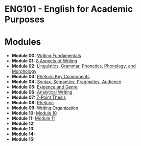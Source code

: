 # ENG101 - English for Academic Purposes

# Modules

- **Module 00:** [Writing Fundamentals](modules/module_00_writing_fundamentals/notes.md)
- **Module 01:** [8 Aspects of Writing](modules/module_01_eight_aspects_of_writing/notes.md)
- **Module 02:** [Linguistics, Grammar, Phonetics, Phonology, and Morphology](modules/module_02_linguistics_grammar_phonetics_phonology_morphology/notes.md)
- **Module 03:** [Rhetoric Key Components](modules/module_03_rhetoric_key_components/notes.md)
- **Module 04:** [Syntax, Semantics, Pragmatics, Audience](modules/module_04_syntax_semantics_pragmatics_audience/notes.md)
- **Module 05:** [Exigence and Genre](modules/module_05_exigence_genre/notes.md)
- **Module 06:** [Analytical Writing](modules/module_06_analytical_writing/notes.md)
- **Module 07:** [7-Point Thesis](modules/module_07_7-point-thesis/notes.md)
- **Module 08:** [Rhetoric](modules/module_08_rhetoric/notes.md)
- **Module 09:** [Writing Organization](modules/module_09_writing_organization/notes.md)
- **Module 10:** [Module 10](modules/module_10/notes.md)
- **Module 11:** [Module 11](modules/module_11/notes.md)
- **Module 12:** [](modules/)
- **Module 13:** [](modules/)
- **Module 14:** [](modules/)
- **Module 15:** [](modules/)
